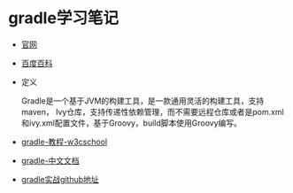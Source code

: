 # gradle学习笔记

- [官网](https://gradle.org/)

- [百度百科](https://baike.baidu.com/item/gradle/3066272)

- 定义

    Gradle是一个基于JVM的构建工具，是一款通用灵活的构建工具，支持maven， Ivy仓库，支持传递性依赖管理，而不需要远程仓库或者是pom.xml和ivy.xml配置文件，基于Groovy，build脚本使用Groovy编写。

- [gradle-教程-w3cschool](https://www.w3cschool.cn/gradle/)

- [gradle-中文文档](https://github.com/msdx/gradledoc)

- [gradle实战github地址](https://github.com/bmuschko/gradle-in-action-source)